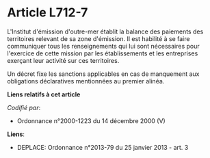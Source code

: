 # Article L712-7

L'Institut d'émission d'outre-mer établit la balance des paiements des territoires relevant de sa zone d'émission. Il est
habilité à se faire communiquer tous les renseignements qui lui sont nécessaires pour l'exercice de cette mission par les
établissements et les entreprises exerçant leur activité sur ces territoires. 

Un décret fixe les sanctions applicables en cas de manquement aux obligations déclaratives mentionnées au premier alinéa.

**Liens relatifs à cet article**

_Codifié par_:

  - Ordonnance n°2000-1223 du 14 décembre 2000 (V)

**Liens**:

  - DEPLACE: Ordonnance n°2013-79 du 25 janvier 2013 - art. 3
